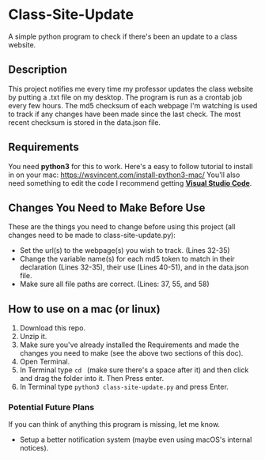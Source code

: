 # Class-Site-Update

A simple python program to check if there's been an update to a class website.

## Description

This project notifies me every time my professor updates the class website by putting a .txt file on my desktop. The program is run as a crontab job every few hours. The md5 checksum of each webpage I'm watching is used to track if any changes have been made since the last check. The most recent checksum is stored in the data.json file.

## Requirements

You need **python3** for this to work. Here's a easy to follow tutorial to install in on your mac: https://wsvincent.com/install-python3-mac/ You'll also need something to edit the code I recommend getting [**Visual Studio Code**](https://code.visualstudio.com/). 

## Changes You Need to Make Before Use

These are the things you need to change before using this project (all changes need to be made to class-site-update.py):

- Set the url(s) to the webpage(s) you wish to track. (Lines 32-35)
- Change the variable name(s) for each md5 token to match in their declaration (Lines 32-35), their use (Lines 40-51), and in the data.json file.
- Make sure all file paths are correct. (Lines: 37, 55, and 58)

## How to use on a mac (or linux)
1. Download this repo.
2. Unzip it.
3. Make sure you've already installed the Requirements and made the changes you need to make (see the above two sections of this doc).
4. Open Terminal. 
5. In Terminal type `cd ` (make sure there's a space after it) and then click and drag the folder into it. Then Press enter.
6. In Terminal type `python3 class-site-update.py` and press Enter.

### Potential Future Plans

If you can think of anything this program is missing, let me know.

- Setup a better notification system (maybe even using macOS's internal notices).
